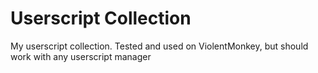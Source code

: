 # Userscript Collection

My userscript collection. Tested and used on ViolentMonkey, but should work with any userscript manager
